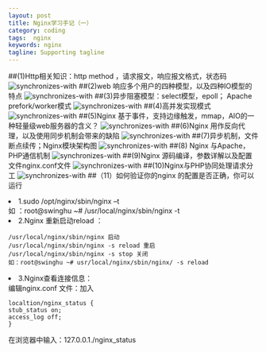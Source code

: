 ```yaml
---
layout: post
title: Nginx学习手记（一）
category: coding
tags:  nginx
keywords: nginx
tagline: Supporting tagline
---
```




##(1)Http相关知识：http  method ，请求报文，响应报文格式，状态码
![synchronizes-with](/images/githubpages/1http_method.png)
##(2)web 响应多个用户的四种模型，以及四种IO模型的特点
![synchronizes-with](/images/githubpages/2web_response_model.png)
##(3)异步阻塞模型：select模型，epoll； Apache prefork/worker模式
![synchronizes-with](/images/githubpages/3select_epoll.png)
##(4)高并发实现模式
![synchronizes-with](/images/githubpages/4high_concurency.png)
##(5)Nginx 基于事件，支持边缘触发，mmap，AIO的一种轻量级web服务器的含义？
![synchronizes-with](/images/githubpages/5nginx_base_event_mmap.png)
##(6)Nginx 用作反向代理，以及使用同步机制会带来的缺陷
![synchronizes-with](/images/githubpages/6reverse_proxy.png)
##(7)异步机制，文件断点续传；Nginx模块架构图
![synchronizes-with](/images/githubpages/7nginx_module.png)
##(8) Nginx 与Apache，PHP通信机制
![synchronizes-with](/images/githubpages/8nginx_apache_php_message.png)
##(9)Nginx 源码编译，参数详解以及配置文件nginx.conf文件
![synchronizes-with](/images/githubpages/9nginx_compile_conf_file.png)
##(10)Nginx与PHP协同处理请求分工
![synchronizes-with](/images/githubpages/10ngix_static_php_dinamic.png)
##（11）如何验证你的nginx 的配置是否正确，你可以运行
<li>1.sudo /opt/nginx/sbin/nginx –t</li>
	如 ：root@swinghu ~# /usr/local/nginx/sbin/nginx -t

<li>2.Nginx 重新启动reload ：</li>

	/usr/local/nginx/sbin/nginx 启动
	/usr/local/nginx/sbin/nginx -s reload 重启
	/usr/local/nginx/sbin/nginx -s stop 关闭
	如：root@swinghu ~# usr/local/nginx/sbin/nginx/ -s reload
	
<li>3.Nginx查看连接信息：</li>
编辑nginx.conf 文件：加入

	localtion/nginx_status {
	stub_status on;
	access_log off;
	}
	
在浏览器中输入：127.0.0.1./nginx_status   

